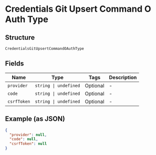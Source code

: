 
# Credentials Git Upsert Command O Auth Type

## Structure

`CredentialsGitUpsertCommandOAuthType`

## Fields

| Name | Type | Tags | Description |
|  --- | --- | --- | --- |
| `provider` | `string \| undefined` | Optional | - |
| `code` | `string \| undefined` | Optional | - |
| `csrfToken` | `string \| undefined` | Optional | - |

## Example (as JSON)

```json
{
  "provider": null,
  "code": null,
  "csrfToken": null
}
```

